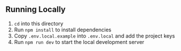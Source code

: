 ## Running Locally

1. `cd` into this directory
1. Run `npm install` to install dependencies
1. Copy `.env.local.example` into `.env.local` and add the project keys
1. Run `npm run dev` to start the local development server
